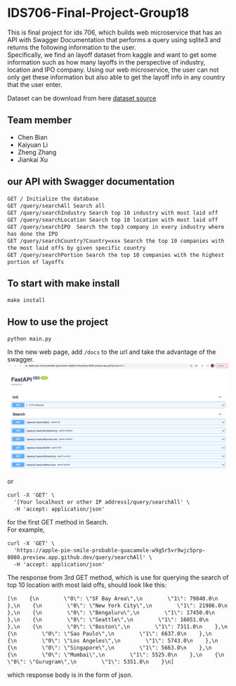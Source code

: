 # IDS706-Final-Project-Group18
This is final project for ids 706, which builds web microservice that has an API with Swagger Documentation that performs a query using sqlite3 and returns the following information to the user.<br>
Specifically, we find an layoff dataset from kaggle and want to get some information such as how many layoffs in the perspective of industry, location and IPO company. Using our web microservice, the user can not only get these information but also able to get the layoff info in any country that the user enter.

Dataset can be download from here [dataset source](https://www.kaggle.com/datasets/theakhilb/layoffs-data-2022)

## Team member
- Chen Bian<br>
- Kaiyuan Li<br>
- Zheng Zhang<br>
- Jiankai Xu<br>

## our API with Swagger documentation
```
GET / Initialize the database
GET /query/searchAll Search all
GET /query/searchIndustry Search top 10 industry with most laid off 
GET /query/searchLocation Search top 10 location with most laid off
GET /query/searchIPO  Search the top3 company in every industry where has done the IPO
GET /query/searchCountry?Country=xxx Search the top 10 companies with the most laid offs by given specific country 
GET /query/searchPortion Search the top 10 companies with the highest portion of layoffs
```

## To start with make install
```
make install
```

## How to use the project
```
python main.py
```

In the new web page, add `/docs` to the url and take the advantage of the swagger.
![docs](/home/picture/docs.png)

or 

```
curl -X 'GET' \
  '[Your localhost or other IP address]/query/searchAll' \
  -H 'accept: application/json'
```
for the first GET method in Search. </br>
For example,
```
curl -X 'GET' \
  'https://apple-pie-smile-probable-guacamole-w9g5r5vr9wjc5prp-8080.preview.app.github.dev/query/searchAll' \
  -H 'accept: application/json'
```

The response from 3rd GET method, which is use for querying the search of top 10 location with most laid offs, should look like this:</br>

```
[\n    {\n        \"0\": \"SF Bay Area\",\n        \"1\": 79840.0\n    },\n    {\n        \"0\": \"New York City\",\n        \"1\": 21986.0\n    },\n    {\n        \"0\": \"Bengaluru\",\n        \"1\": 17450.0\n    },\n    {\n        \"0\": \"Seattle\",\n        \"1\": 16051.0\n    },\n    {\n        \"0\": \"Boston\",\n        \"1\": 7311.0\n    },\n    {\n        \"0\": \"Sao Paulo\",\n        \"1\": 6637.0\n    },\n    {\n        \"0\": \"Los Angeles\",\n        \"1\": 5743.0\n    },\n    {\n        \"0\": \"Singapore\",\n        \"1\": 5663.0\n    },\n    {\n        \"0\": \"Mumbai\",\n        \"1\": 5525.0\n    },\n    {\n        \"0\": \"Gurugram\",\n        \"1\": 5351.0\n    }\n]
```



which response body is in the form of json.



